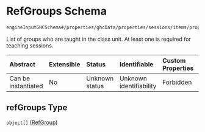 # RefGroups Schema

```txt
engineInputGHCSchema#/properties/ghcData/properties/sessions/items/properties/refGroups
```

List of groups who are taught in the class unit. At least one is required for teaching sessions.

| Abstract            | Extensible | Status         | Identifiable            | Custom Properties | Additional Properties | Access Restrictions | Defined In                                                        |
| :------------------ | :--------- | :------------- | :---------------------- | :---------------- | :-------------------- | :------------------ | :---------------------------------------------------------------- |
| Can be instantiated | No         | Unknown status | Unknown identifiability | Forbidden         | Allowed               | none                | [ghc.schema.json*](../out/ghc.schema.json "open original schema") |

## refGroups Type

`object[]` ([RefGroup](ghc-properties-ghcdata-properties-sessions-session-properties-refgroups-refgroup.md))
